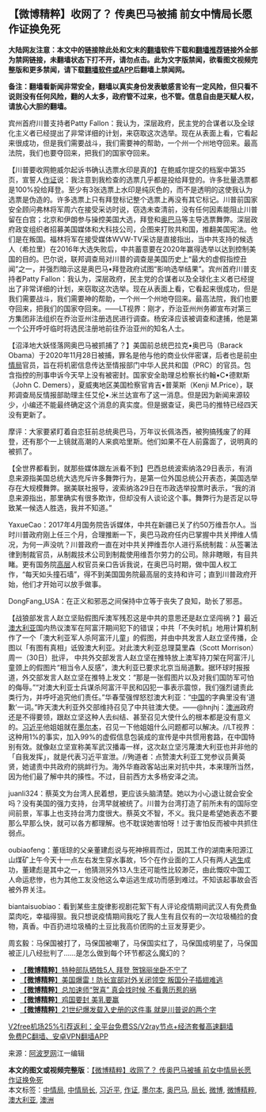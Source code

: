  <h2>【微博精粹】收网了？ 传奥巴马被捕 前女中情局长愿作证换免死</h2> <p class="notice"><b>大陆网友注意：本文中的链接除此处和文末的<a href="https://github.com/bannedbook/fanqiang" >翻墙</a>软件下载和<a href="https://github.com/killgcd/justmysocks/blob/master/README.md">翻墙推荐</a>链接外全部为禁网链接，未翻墙状态下打不开，请勿点击。此为文字版禁闻，欲看图文视频完整版和更多禁闻，请下载<a href="https://github.com/bannedbook/fanqiang">翻墙软件或APP</a>后翻墙上禁闻网。</p><p>备注：翻墙看新闻非常安全，翻墙以真实身份发表敏感言论有一定风险，但只看不说则没有任何风险，翻的人太多，政府管不过来，也不管。信息自由是天赋人权，请放心大胆的翻墙。</b></p>  <div class="entry"> <p id="summary">宾州首府川普支持者Patty Fallon：我认为，深层政府，民主党的合谋者以及全球化主义者已经提出了非常详细的计划，来窃取这次选举。现在从表面上看，它看起来很成功，但是我们需要战斗，我们需要神的帮助，一个州一个州地夺回来。最高法院，我们也要夺回来，把我们的国家夺回来。</p> <p id="conimg">【川普要收网鲍威尔起诉书确认选票水印是真的】在鲍威尔提交的档案中第35页，宣誓人<a href="https://www.bannedbook.org/bnews/tag/%E4%BD%9C%E8%AF%81/" class="st_tag internal_tag" rel="tag" title="标签 作证 下的日志">作证</a>说：我注意到我检查的选票几乎都是投给拜登的。许多批量选票都是100%投给拜登。至少有3张选票上水印是纯灰色的，而不是透明的这使我认为选票是伪造的。许多选票上只有拜登标记整个选票上再没有其它标记。川普前国家安全顾问弗林将军周六在接受采访时说，窃选未查清前，没有任何因素能阻止川普留在白宫；北京和伊朗参与操控美国大选，拜登和<a href="https://www.bannedbook.org/bnews/tag/%e5%a5%a5%e5%b7%b4%e9%a9%ac/" class="st_tag internal_tag" rel="tag" title="标签 奥巴马 下的日志">奥巴马</a>等主导选票舞弊。深层政府政变组织者招募美国媒体和大科技公司，企图来打败共和国，推翻美国宪法。他们是在叛国。福林将军在接受媒体WVW-TV采访是直接指出，当中共支持的候选人（希拉里）在2016年大选失败后，中共蓄意要在2020年赢得选举以达到控制美国的目的。巴尔说，联邦调查局对川普的调查是美国历史上“最大的虚假指控丑闻”之一，并强烈暗示这是奥巴马•拜登政府试图“影响选举结果”。宾州首府川普支持者Patty Fallon：我认为，深层政府，民主党的合谋者以及全球化主义者已经提出了非常详细的计划，来窃取这次选举。现在从表面上看，它看起来很成功，但是我们需要战斗，我们需要神的帮助，一个州一个州地夺回来。最高法院，我们也要夺回来，把我们的国家夺回来。——LT视界：刚才，乔治亚州州务卿宣布对第三方集团非法组织在乔治亚州注册选民进行调查。杨安泽应该被调查和逮捕，他是第一个公开呼吁临时将选民注册地前往乔治亚州的知名人士。</p> <p>【沼泽地大妖怪落网奥巴马被抓捕了？】美国前总统巴拉克•奥巴马（Barack Obama）于2020年11月28日被捕，罪名是他与他的商业伙伴密谋，后者也是前<a href="https://www.bannedbook.org/bnews/tag/%e4%b8%ad%e6%83%85%e5%b1%80/" class="st_tag internal_tag" rel="tag" title="标签 中情局 下的日志">中情局</a>官员，旨在将机密信息传达至情报部门中华人民共和国（PRC）的官员。包含指控的刑事申诉今天早上没有被密封。国家安全助理总检察长约翰•C•德默斯（John C. Demers），夏威夷地区美国检察官肯吉•普莱斯（Kenji M.Price），联邦调查局反情报部助理主任艾伦•.米兰达宣布了这一消息。但是因为新闻来源较少，小编还不能最终确定这个消息的真实度。但是据查证，奥巴马的推特已经四天没有更新了。</p>  <p>摩评：大家要紧盯着自恋狂前总统奥巴马，万年议长佩洛西，被狗搞残废了的拜登，还有那个一上镜就高潮的人来疯哈里斯。他们如果不在人前露面了，说明真的被抓了。</p> <p>【全世界都看到，就那些媒体跟左派看不到】巴西总统波索纳洛29日表示，有消息来源指美国总统大选充斥许多舞弊行为，是第一位外国总统公开表态，美国选举存在大规模舞弊。据美联社报导，波索纳洛29日在市政选举投票时表示，“我的消息来源指出，那里确实有很多欺诈，但却没有人谈论这个事。舞弊行为是否足以导致某一候选人胜选，我并不知道。”</p> <p>YaxueCao：2017年4月国务院告诉媒体，中共在新疆已关了约50万维吾尔人。当时川普政府刚上任三个月，合理推断一下，奥巴马政府任内已掌握中共关押维人情况，为何一声没吭？川普政府一直在对中共关押维吾尔人进行系统制裁：从签署法律到制裁官员，从制裁技术公司到制裁使用维吾尔劳力的公司。除非瞎眼，有目共睹。更有国务院<span class='wp_keywordlink_affiliate'><a href="https://www.bannedbook.org/bnews/ccpdope/" title="中共高层内幕" target="_blank">高层</a></span>人权官员亲口告诉我说，在奥巴马时期，做中国人权工作，“每天如头撞石墙”，得不到美国国务院最高层的支持和许可；直到川普政府开始，他们才开始可以放手做事。</p>  <p>DongFang_USA：在正义和邪恶之间保持中立等于丧失了良知，助长了邪恶。</p> <p>【战狼部发言人赵立坚贴假图斥澳军残忍这是中共的意思还是赵立坚闯祸？】最近<a href="https://www.bannedbook.org/bnews/tag/%e6%be%b3%e5%a4%a7%e5%88%a9%e4%ba%9a/" class="st_tag internal_tag" rel="tag" title="标签 澳大利亚 下的日志">澳大利亚</a>国内热议澳军在阿富汗期间犯下的错误；中共「不失时机」地用计算机制作了一个「澳大利亚军人杀阿富汗儿童」的假图，并由中共发言人赵立坚传播，企图以「有图有真相」诋毁澳大利亚。对此澳大利亚总理莫里森（Scott Morrison）周一（30日）批评， 中共外交部发言人赵立坚在推特放上澳军持刀架在阿富汗儿童颈上的假图片“相当令人反感”，澳大利亚已要求北京当局道歉。据环球时报报道，外交部发言人赵立坚在推特上发文：“那是一张假图片以及对我们国防军可怕的侮辱。”“对澳大利亚士兵谋杀阿富汗平民和囚犯一事表示震惊，我们强烈谴责此类行为，并呼吁追究他们责任。”华春莹强悍怒怼澳大利亚：“<span class='wp_keywordlink_affiliate'><a href="https://www.bannedbook.org/" title="中国" target="_blank">中国</a></span>的字典里没有‘道歉’一词。”昨天澳大利亚外交部维持召见了中共驻澳大使。——@hnjhj：<a href="https://www.bannedbook.org/bnews/tag/%e6%be%b3%e6%b4%b2/" class="st_tag internal_tag" rel="tag" title="标签 澳洲 下的日志">澳洲</a>政府还是不得要领，跟赵立坚这种人去纠结、甚至召见大使什么的根本都是没有意义的。<a href="https://www.bannedbook.org/bnews/tag/%e4%b9%a0%e8%bf%91%e5%b9%b3/" class="st_tag internal_tag" rel="tag" title="标签 习近平 下的日志">习近平</a>他姐姐就在<a href="https://www.bannedbook.org/bnews/tag/%e5%a2%a8%e5%b0%94%e6%9c%ac/" class="st_tag internal_tag" rel="tag" title="标签 墨尔本 下的日志">墨尔本</a>，召见一下他姐姐什么问题都可以解决。//LT视界：这种用1%的事实，加入99%的虚假信息包装成的宣传是中共惯用套路，在中国特别有效。就像赵立坚宣称美军武汉播毒一样，这次赵立坚污蔑澳大利亚也并非他的「自我发挥」，就是代表习近平宣泄。//殉道者：点赞澳大利亚工党参议员黄英贤，她谴责中共政府的挑衅行为。海外华裔政客站出来对抗中共，本来理所当然，因为他们最了解中共的揍性。不过，目前西方太多杨安泽之流。</p> <p>juanli324：蔡英文为台湾人民着想，更应该头脑清楚。她以为小心退让就会安全吗？没有美国的强力支持，台湾早就被统了。川普为台湾打造了前所未有的国际空间前景，军事上也支持台湾力度很大。蔡英文不智，不义。我只是希望她表态不要那么早那么快，就可以各方都理解。也不耽误她害怕呀！过于害怕反而被中共抓住弱点。</p>  <p>oubiaofeng：董瑶琼的父亲董建彪说与死神擦肩而过，因其工作的湖南耒阳源江山煤矿上午今天十一点左右发生穿水事故，15个在作业面的工人只有两人<span class='wp_keywordlink'><a href="https://www.bannedbook.org/forum5/topic38.html" title="劫难逃生有秘诀" target="_blank">逃生</a></span>成功，董建彪是其中之一，他猜测另外13人生还可能性比较渺茫，由此慨叹中国工人命运悲惨，也为其他工友没他这么幸运逃生成功而感到难过。不知该起事故会否被外界关注。</p> <p>biantaisuobiao：看到某些主旋律影视剧花絮下有人评论疫情期间武汉人有免费鱼菜肉吃，幸福得狠。我只想说疫情期间我吃了我人生有且仅有的一次垃圾桶捡的食物，真香。中百扔进垃圾桶的土豆比我高价团购的土豆发芽更少。</p> <p>周玄毅：马保国被打了，马保国被嘲了，马保国实红了，马保国成明星了，马保国被正儿八经批判了……是怎么做到每个环节都这么魔幻的？</p>  <ul class='op-related-articles' title='相关阅读'> <li><a href='https://www.bannedbook.org/bnews/comments/20201130/1439469.html' target='_blank'>【<b>微博精粹</b>】特种部队牺牲5人 拜登 贺锦丽坐卧不宁了</a></li> <li><a href='https://www.bannedbook.org/bnews/comments/20201129/1439051.html' target='_blank'>【<b>微博精粹</b>】美国爆雷！防长宣部对外关闭领空 叛国分子插翅难逃</a></li> <li><a href='https://www.bannedbook.org/bnews/comments/20201127/1437982.html' target='_blank'>【<b>微博精粹</b>】总加速师“贺喜” 真会找时候 不看黄历惹的祸</a></li> <li><a href='https://www.bannedbook.org/bnews/comments/20201125/1436744.html' target='_blank'>【<b>微博精粹</b>】鸡国要封 美乳要赢</a></li> <li><a href='https://www.bannedbook.org/bnews/comments/20201124/1436134.html' target='_blank'>【<b>微博精粹</b>】21世纪爆发载入史册的这件事 就是川普说的两个字</a></li> </ul> <p class="texttj"> <a href="https://www.bannedbook.org/forum23/topic22702.html" target="_blank">V2free机场25%引荐返利：全平台免费SS/V2ray节点+经济套餐高速翻墙</a><br/> <a href="https://github.com/bannedbook/fanqiang/wiki/%E7%A6%81%E9%97%BB%E7%BD%91%E5%AE%89%E5%8D%93%E7%BF%BB%E5%A2%99%E6%96%B0%E9%97%BBAPP" target="_blank">免费PC翻墙、安卓VPN翻墙APP</a></p><p> 来源：<a href="https://www.aboluowang.com/2020/1201/1529214.html" target="_blank">阿波罗网</a>江一编辑 </p><a name='sharetosocial'></a>       <div><b>本文的图文或视频完整版</b>：<a href='https://www.bannedbook.org/bnews/comments/20201201/1440047.html'>【微博精粹】收网了？ 传奥巴马被捕 前女中情局长愿作证换免死</a></div>  </div><!--END ENTRY--> <div class="postfooter"> <div>本文标签：<a href="https://www.bannedbook.org/bnews/tag/%e4%b8%ad%e6%83%85%e5%b1%80/" rel="tag">中情局</a>, <a href="https://www.bannedbook.org/bnews/tag/%E4%B8%AD%E6%83%85%E5%B1%80%E9%95%BF/" rel="tag">中情局长</a>, <a href="https://www.bannedbook.org/bnews/tag/%e4%b9%a0%e8%bf%91%e5%b9%b3/" rel="tag">习近平</a>, <a href="https://www.bannedbook.org/bnews/tag/%E4%BD%9C%E8%AF%81/" rel="tag">作证</a>, <a href="https://www.bannedbook.org/bnews/tag/%e5%a2%a8%e5%b0%94%e6%9c%ac/" rel="tag">墨尔本</a>, <a href="https://www.bannedbook.org/bnews/tag/%e5%a5%a5%e5%b7%b4%e9%a9%ac/" rel="tag">奥巴马</a>, <a href="https://www.bannedbook.org/bnews/tag/%E5%B1%80%E9%95%BF/" rel="tag">局长</a>, <a href="https://www.bannedbook.org/bnews/tag/%e5%be%ae%e5%8d%9a/" rel="tag">微博</a>, <a href="https://www.bannedbook.org/bnews/tag/%e5%be%ae%e5%8d%9a%e7%b2%be%e7%b2%b9/" rel="tag">微博精粹</a>, <a href="https://www.bannedbook.org/bnews/tag/%e6%be%b3%e5%a4%a7%e5%88%a9%e4%ba%9a/" rel="tag">澳大利亚</a>, <a href="https://www.bannedbook.org/bnews/tag/%e6%be%b3%e6%b4%b2/" rel="tag">澳洲</a></div>  </div><!--END POSTFOOTER--> 